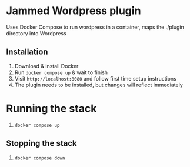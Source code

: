 # Jammed Wordpress plugin

Uses Docker Compose to run wordpress in a container, maps the ./plugin directory into Wordpress

## Installation

1. Download & install Docker
1. Run `docker compose up` & wait to finish
1. Visit `http://localhost:8080` and follow first time setup instructions
1. The plugin needs to be installed, but changes will reflect immediately

# Running the stack

1. `docker compose up`

## Stopping the stack

1. `docker compose down`
